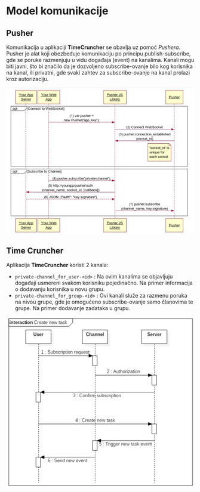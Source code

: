 # Model komunikacije

## Pusher
Komunikacija u aplikaciji **TimeCruncher** se obavlja uz pomoć _Pushera_. Pusher je alat koji obezbeđuje komunikaciju po principu publish-subscribe, gde se poruke razmenjuju u vidu događaja (event) na kanalima. Kanali mogu biti javni,
što bi značilo da je dozvoljeno subscribe-ovanje bilo kog korisnika na kanal, ili privatni, gde svaki zahtev za subscribe-ovanje na kanal prolazi kroz autorizaciju.

![Proces autentifikacije kod Pushera](https://github.com/pripovedac/TimeCruncher/blob/master/Documents/Images/pusherRequest.jpg)

## Time Cruncher
Aplikacija **TimeCruncher** koristi 2 kanala:
* `private-channel_for_user-<id>` : Na ovim kanalima se objavljuju događaji usmereni svakom korisniku pojedinačno. Na primer informacija o dodavanju korisnika u novu grupu.
* `private-channel_for_group-<id>` : Ovi kanali služe za razmenu poruka na nivou grupe, gde je omogućeno subscribe-ovanje samo članovima te grupe. Na primer dodavanje zadataka u grupu.

![Sekvencijalni prikaz procesa dodavanja novog zadatka](https://github.com/pripovedac/TimeCruncher/blob/master/Documents/Images/CreateNewTask.jpg)
